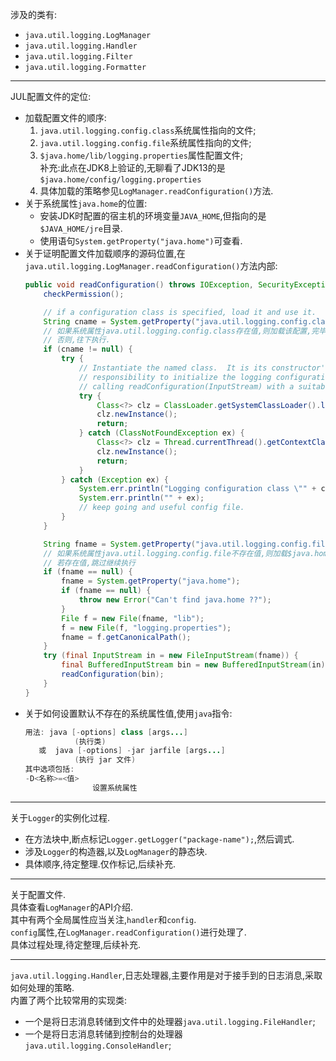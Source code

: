 涉及的类有:  
- `java.util.logging.LogManager`  
- `java.util.logging.Handler`  
- `java.util.logging.Filter`  
- `java.util.logging.Formatter`

---

JUL配置文件的定位:  
- 加载配置文件的顺序:  
  1. `java.util.logging.config.class`系统属性指向的文件;  
  1. `java.util.logging.config.file`系统属性指向的文件;  
  1. `$java.home/lib/logging.properties`属性配置文件;  
     补充:此点在JDK8上验证的,无聊看了JDK13的是`$java.home/config/logging.properties`  
  1. 具体加载的策略参见`LogManager.readConfiguration()`方法.  
- 关于系统属性`java.home`的位置:  
  - 安装JDK时配置的宿主机的环境变量`JAVA_HOME`,但指向的是`$JAVA_HOME/jre`目录.  
  - 使用语句`System.getProperty("java.home")`可查看.  
- 关于证明配置文件加载顺序的源码位置,在`java.util.logging.LogManager.readConfiguration()`方法内部:  
  ```java
  public void readConfiguration() throws IOException, SecurityException {
      checkPermission();

      // if a configuration class is specified, load it and use it.
      String cname = System.getProperty("java.util.logging.config.class");
      // 如果系统属性java.util.logging.config.class存在值,则加载该配置,完毕直接返回.
      // 否则,往下执行.
      if (cname != null) {
          try {
              // Instantiate the named class.  It is its constructor's
              // responsibility to initialize the logging configuration, by
              // calling readConfiguration(InputStream) with a suitable stream.
              try {
                  Class<?> clz = ClassLoader.getSystemClassLoader().loadClass(cname);
                  clz.newInstance();
                  return;
              } catch (ClassNotFoundException ex) {
                  Class<?> clz = Thread.currentThread().getContextClassLoader().loadClass(cname);
                  clz.newInstance();
                  return;
              }
          } catch (Exception ex) {
              System.err.println("Logging configuration class \"" + cname + "\" failed");
              System.err.println("" + ex);
              // keep going and useful config file.
          }
      }

      String fname = System.getProperty("java.util.logging.config.file");
      // 如果系统属性java.util.logging.config.file不存在值,则加载$java.hom/lib/logging.properties文件
      // 若存在值,跳过继续执行
      if (fname == null) {
          fname = System.getProperty("java.home");
          if (fname == null) {
              throw new Error("Can't find java.home ??");
          }
          File f = new File(fname, "lib");
          f = new File(f, "logging.properties");
          fname = f.getCanonicalPath();
      }
      try (final InputStream in = new FileInputStream(fname)) {
          final BufferedInputStream bin = new BufferedInputStream(in);
          readConfiguration(bin);
      }
  }
  ```  
- 关于如何设置默认不存在的系统属性值,使用`java`指令:  
  ```java
  用法: java [-options] class [args...]
             (执行类)
     或  java [-options] -jar jarfile [args...]
             (执行 jar 文件)
  其中选项包括:
  -D<名称>=<值>
                 设置系统属性
  ```  

---

关于`Logger`的实例化过程.  
- 在方法块中,断点标记`Logger.getLogger("package-name");`,然后调式.  
- 涉及`Logger`的构造器,以及`LogManager`的静态块.  
- 具体顺序,待定整理.仅作标记,后续补充.  

---

关于配置文件.  
具体查看`LogManager`的API介绍.  
其中有两个全局属性应当关注,`handler`和`config`.  
`config`属性,在`LogManager.readConfiguration()`进行处理了.  
具体过程处理,待定整理,后续补充.  

---

`java.util.logging.Handler`,日志处理器,主要作用是对于接手到的日志消息,采取如何处理的策略.  
内置了两个比较常用的实现类:  
- 一个是将日志消息转储到文件中的处理器`java.util.logging.FileHandler`;  
- 一个是将日志消息转储到控制台的处理器`java.util.logging.ConsoleHandler`;  
